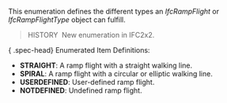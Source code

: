 This enumeration defines the different types an _IfcRampFlight_ or _IfcRampFlightType_ object can fulfill.

> HISTORY&nbsp; New enumeration in IFC2x2.

{ .spec-head}
Enumerated Item Definitions:

* **STRAIGHT**: A ramp flight with a straight walking line. 
* **SPIRAL**: A ramp flight with a circular or elliptic walking line.
* **USERDEFINED**: User-defined ramp flight.
* **NOTDEFINED**: Undefined ramp flight.